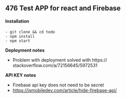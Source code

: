## 476 Test APP for react and Firebase

#### Installation 
```
- git clone && cd todo
- npm install
- npm start
```
__Deployment notes__
- Problem with deployment solved with https://
stackoverflow.com/a/72156645/5972531

__API KEY notes__
- Firebase api key does not need to be secret
- https://jsmobiledev.com/article/hide-firebase-api/